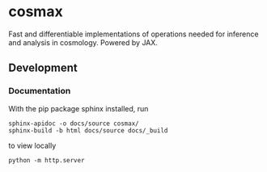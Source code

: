 # cosmax
Fast and differentiable implementations of operations needed for inference and analysis in cosmology. Powered by JAX.

## Development

### Documentation

With the pip package sphinx installed, run

```
sphinx-apidoc -o docs/source cosmax/
sphinx-build -b html docs/source docs/_build
```

to view locally

```
python -m http.server
```